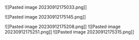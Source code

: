 ![[Pasted image 20230912175033.png]]

![[Pasted image 20230912175145.png]]

![[Pasted image 20230912175208.png]]
![[Pasted image 20230912175251.png]]
![[Pasted image 20230912175315.png]]
